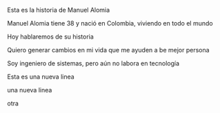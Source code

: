 Esta es la historia de Manuel Alomia

Manuel Alomia tiene 38 y nació en Colombia,
viviendo en todo el mundo

Hoy hablaremos de su historia

Quiero generar cambios en mi vida
que me ayuden a be mejor persona

Soy ingeniero de sistemas, pero aún no labora en tecnología

Esta es una nueva linea

una nueva linea

otra
  